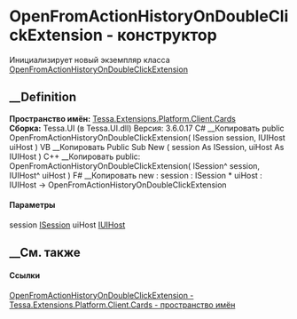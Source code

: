 # OpenFromActionHistoryOnDoubleClickExtension - конструктор
Инициализирует новый экземпляр класса
[OpenFromActionHistoryOnDoubleClickExtension](T_Tessa_Extensions_Platform_Client_Cards_OpenFromActionHistoryOnDoubleClickExtension.htm)
##  __Definition
 **Пространство имён:**
[Tessa.Extensions.Platform.Client.Cards](N_Tessa_Extensions_Platform_Client_Cards.htm)  
 **Сборка:** Tessa.UI (в Tessa.UI.dll) Версия: 3.6.0.17
C# __Копировать
     public OpenFromActionHistoryOnDoubleClickExtension(
    	ISession session,
    	IUIHost uiHost
    )
VB __Копировать
     Public Sub New ( 
    	session As ISession,
    	uiHost As IUIHost
    )
C++ __Копировать
     public:
    OpenFromActionHistoryOnDoubleClickExtension(
    	ISession^ session, 
    	IUIHost^ uiHost
    )
F# __Копировать
     new : 
            session : ISession * 
            uiHost : IUIHost -> OpenFromActionHistoryOnDoubleClickExtension
#### Параметры
session [ISession](T_Tessa_Platform_Runtime_ISession.htm)
uiHost [IUIHost](T_Tessa_UI_IUIHost.htm)
## __См. также
#### Ссылки
[OpenFromActionHistoryOnDoubleClickExtension -
](T_Tessa_Extensions_Platform_Client_Cards_OpenFromActionHistoryOnDoubleClickExtension.htm)
[Tessa.Extensions.Platform.Client.Cards - пространство
имён](N_Tessa_Extensions_Platform_Client_Cards.htm)
